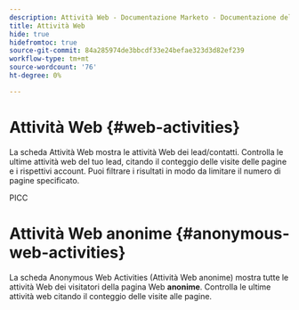 ```yaml
---
description: Attività Web - Documentazione Marketo - Documentazione del prodotto
title: Attività Web
hide: true
hidefromtoc: true
source-git-commit: 84a285974de3bbcdf33e24befae323d3d82ef239
workflow-type: tm+mt
source-wordcount: '76'
ht-degree: 0%

---
```


# Attività Web {#web-activities}

La scheda Attività Web mostra le attività Web dei lead/contatti.
Controlla le ultime attività web del tuo lead, citando il conteggio delle visite delle pagine e i rispettivi account. Puoi filtrare i risultati in modo da limitare il numero di pagine specificato.

PICC

# Attività Web anonime {#anonymous-web-activities}

La scheda Anonymous Web Activities (Attività Web anonime) mostra tutte le attività Web dei visitatori della pagina Web **anonime**. Controlla le ultime attività web citando il conteggio delle visite alle pagine.
